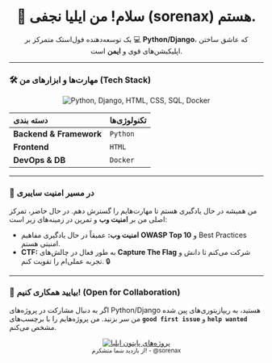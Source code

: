 <div align="center">
  <h1>👋 سلام! من ایلیا نجفی (sorenax) هستم.</h1>
  <p>یک توسعه‌دهنده فول‌استک متمرکز بر 💻 <strong>Python/Django</strong>، که عاشق ساختن اپلیکیشن‌های قوی و <strong>ایمن</strong> است.</p>
</div>

---

### 🛠️ مهارت‌ها و ابزارهای من (Tech Stack)

<p align="center">
    <img src="https://skillicons.dev/icons?i=py,django,html,css,sqldb,docker" alt="Python, Django, HTML, CSS, SQL, Docker" />
</p>

| دسته بندی | تکنولوژی‌ها |
| :--- | :--- |
| <strong>Backend & Framework</strong> | <code>Python</code> | <code>Django</code> | <code>SQL</code> |
| <strong>Frontend</strong> | <code>HTML</code> | <code>CSS</code> | <code>JavaScript</code> (آشنایی) |
| <strong>DevOps & DB</strong> | <code>Docker</code> | <code>SQL</code> | <code>PostgreSQL</code> / <code>MySQL</code> |

---

### 🧠 در مسیر امنیت سایبری

<p>
  من همیشه در حال یادگیری هستم تا مهارت‌هایم را گسترش دهم. در حال حاضر، تمرکز اصلی من بر <strong>امنیت وب</strong> و تمرین در زمینه‌های زیر است:
</p>

- **امنیت وب:** عمیقاً در حال یادگیری مفاهیم **OWASP Top 10** و Best Practices امنیتی هستم.
- **CTF:** به طور فعال در چالش‌های **Capture The Flag** شرکت می‌کنم تا دانش و تجربه عملی‌ام را تقویت کنم. 🔒

---

### 🤝 بیایید همکاری کنیم! (Open for Collaboration)

اگر به دنبال مشارکت در پروژه‌های Python/Django هستید، به ریپازیتوری‌های پین شده من سر بزنید. من پروژه‌هایم را با برچسب‌های **`good first issue`** و **`help wanted`** مشخص می‌کنم.

<div align="center">
  <a href="https://github.com/sorenax?tab=repositories&q=&type=all&language=python&sort=stargazers">
    <img alt="پروژه‌های پایتون ایلیا" src="https://img.shields.io/github/all-contributors/sorenax/sorenax?color=2b6dbb&style=for-the-badge" />
  </a>
</div>


<div align="center">
  <small>از بازدید شما متشکرم! - @sorenax</small>
</div>
